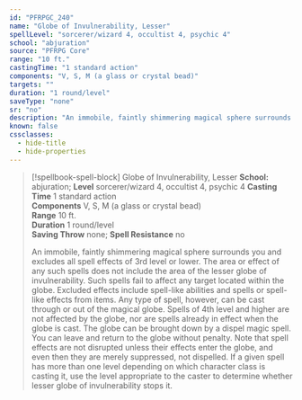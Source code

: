 ```yaml
---
id: "PFRPGC_240"
name: "Globe of Invulnerability, Lesser"
spellLevel: "sorcerer/wizard 4, occultist 4, psychic 4"
school: "abjuration"
source: "PFRPG Core"
range: "10 ft."
castingTime: "1 standard action"
components: "V, S, M (a glass or crystal bead)"
targets: ""
duration: "1 round/level"
saveType: "none"
sr: "no"
description: "An immobile, faintly shimmering magical sphere surrounds you and excludes all spell effects of 3rd level or lower. The area or effect of any such spells does not include the area of the lesser globe of invulnerability. Such spells fail to affect any target located within the globe. Excluded effects include spell-like abilities and spells or spell-like effects from items. Any type of spell, however, can be cast through or out of the magical globe.  Spells of 4th level and higher are not affected by the globe, nor are spells already in effect when the globe is cast. The globe can be brought down by a dispel magic spell. You can leave and return to the globe without penalty.  Note that spell effects are not disrupted unless their effects enter the globe, and even then they are merely suppressed, not dispelled.  If a given spell has more than one level depending on which character class is casting it, use the level appropriate to the caster to determine whether lesser globe of invulnerability stops it."
known: false
cssclasses:
  - hide-title
  - hide-properties
---
```


> [!spellbook-spell-block] Globe of Invulnerability, Lesser
> **School:** abjuration; **Level** sorcerer/wizard 4, occultist 4, psychic 4
> **Casting Time** 1 standard action  
> **Components** V, S, M (a glass or crystal bead)  
> **Range** 10 ft.  
> **Duration** 1 round/level  
> **Saving Throw** none; **Spell Resistance** no
> 
> An immobile, faintly shimmering magical sphere surrounds you and excludes all spell effects of 3rd level or lower. The area or effect of any such spells does not include the area of the lesser globe of invulnerability. Such spells fail to affect any target located within the globe. Excluded effects include spell-like abilities and spells or spell-like effects from items. Any type of spell, however, can be cast through or out of the magical globe.  Spells of 4th level and higher are not affected by the globe, nor are spells already in effect when the globe is cast. The globe can be brought down by a dispel magic spell. You can leave and return to the globe without penalty.  Note that spell effects are not disrupted unless their effects enter the globe, and even then they are merely suppressed, not dispelled.  If a given spell has more than one level depending on which character class is casting it, use the level appropriate to the caster to determine whether lesser globe of invulnerability stops it.